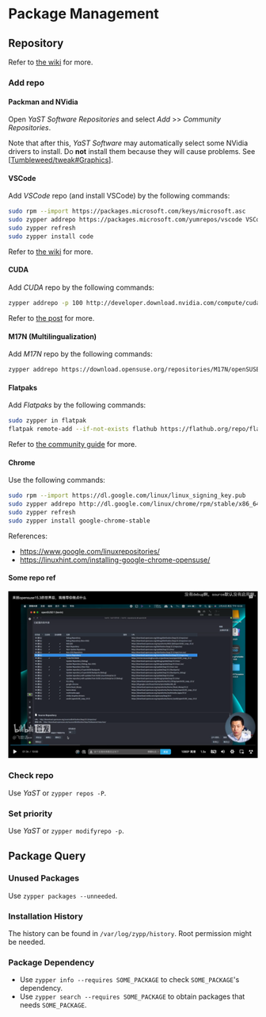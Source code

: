 # Package Management

## Repository

Refer to [the wiki]( https://en.opensuse.org/Package_repositories ) for more.

### Add repo

#### Packman and NVidia

Open *YaST Software Repositories* and select *Add* >> *Community Repositories*.

Note that after this, *YaST Software* may automatically select some NVidia drivers to install. Do **not** install them because they will cause problems. See [[Tumbleweed/tweak#Graphics]].

#### VSCode

Add *VSCode* repo (and install VSCode) by the following commands:

```bash
sudo rpm --import https://packages.microsoft.com/keys/microsoft.asc
sudo zypper addrepo https://packages.microsoft.com/yumrepos/vscode VSCode
sudo zypper refresh
sudo zypper install code
```

Refer to [the wiki]( https://en.opensuse.org/Visual_Studio_Code#Install ) for more.

#### CUDA

Add *CUDA* repo by the following commands:

```bash
zypper addrepo -p 100 http://developer.download.nvidia.com/compute/cuda/repos/opensuse15/x86_64/cuda-opensuse15.repo
```

Refer to [the post]( https://www.reddit.com/r/openSUSE/comments/gaihe9/cuda_on_tumbleweed/ ) for more.

#### M17N (Multilingualization)

Add *M17N* repo by the following commands:

```bash
zypper addrepo https://download.opensuse.org/repositories/M17N/openSUSE_Tumbleweed/M17N.repo
```

#### Flatpaks

Add *Flatpaks* by the following commands:

```bash
sudo zypper in flatpak
flatpak remote-add --if-not-exists flathub https://flathub.org/repo/flathub.flatpakrepo
```

Refer to [the community guide]( https://opensuse.github.io/openSUSE-docs-revamped-temp/best_of_post/#setup-your-tumbleweed-for-flatpaks ) for more.

#### Chrome

Use the following commands:

```bash
sudo rpm --import https://dl.google.com/linux/linux_signing_key.pub
sudo zypper addrepo http://dl.google.com/linux/chrome/rpm/stable/x86_64 Google-Chrome
sudo zypper refresh
sudo zypper install google-chrome-stable
```

References:

- https://www.google.com/linuxrepositories/
- https://linuxhint.com/installing-google-chrome-opensuse/

#### Some repo ref

![repos](attachments/Screenshot%202023-02-13%20151118.png)

### Check repo

Use *YaST* or `zypper repos -P`.

### Set priority

Use *YaST* or `zypper modifyrepo -p`.

## Package Query

### Unused Packages

Use `zypper packages --unneeded`.

### Installation History

The history can be found in `/var/log/zypp/history`. Root permission might be needed.

### Package Dependency

- Use `zypper info --requires SOME_PACKAGE` to check `SOME_PACKAGE`'s dependency.
- Use `zypper search --requires SOME_PACKAGE` to obtain packages that needs `SOME_PACKAGE`.

[//begin]: # "Autogenerated link references for markdown compatibility"
[Tumbleweed/tweak#Graphics]: tweak.md "Tweak openSUSE Tumbleweed on ThinkPad P1 Gen2"
[//end]: # "Autogenerated link references"
